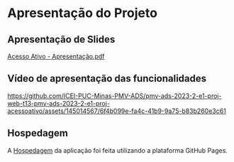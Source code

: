 # Apresentação do Projeto

## Apresentação de Slides

[Acesso Ativo - Apresentação.pdf](https://github.com/ICEI-PUC-Minas-PMV-ADS/pmv-ads-2023-2-e1-proj-web-t13-pmv-ads-2023-2-e1-proj-acessoativo/files/13630154/Acesso.Ativo.-.Apresentacao.pdf)

## Vídeo de apresentação das funcionalidades

https://github.com/ICEI-PUC-Minas-PMV-ADS/pmv-ads-2023-2-e1-proj-web-t13-pmv-ads-2023-2-e1-proj-acessoativo/assets/145014567/6f4b099e-fa4c-41b9-9a75-b83b260e3c61

## Hospedagem

A <a href="https://icei-puc-minas-pmv-ads.github.io/pmv-ads-2023-2-e1-proj-web-t13-pmv-ads-2023-2-e1-proj-acessoativo/src/">Hospedagem</a> da aplicação foi feita utilizando a plataforma GitHub Pages.
